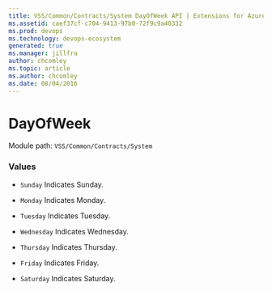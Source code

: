 ```yaml
---
title: VSS/Common/Contracts/System DayOfWeek API | Extensions for Azure DevOps Services
ms.assetid: caef37cf-c704-9413-97b0-72f9c9a40332
ms.prod: devops
ms.technology: devops-ecosystem
generated: true
ms.manager: jillfra
author: chcomley
ms.topic: article
ms.author: chcomley
ms.date: 08/04/2016
---
```


# DayOfWeek

Module path: `VSS/Common/Contracts/System`

### Values

* `Sunday` Indicates Sunday.

* `Monday` Indicates Monday.

* `Tuesday` Indicates Tuesday.

* `Wednesday` Indicates Wednesday.

* `Thursday` Indicates Thursday.

* `Friday` Indicates Friday.

* `Saturday` Indicates Saturday.

